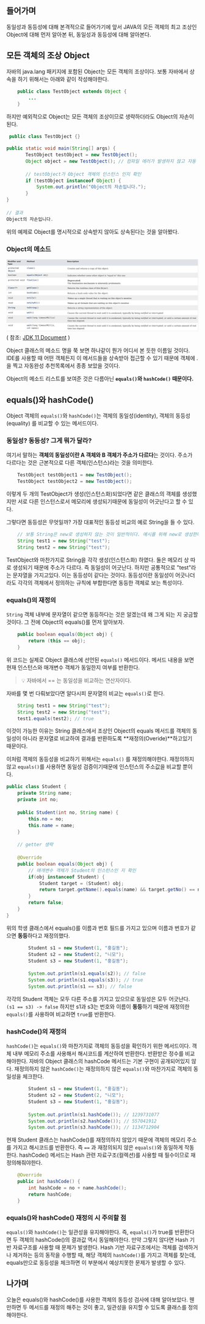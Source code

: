 
## 들어가며
동일성과 동등성에 대해 본격적으로 들어가기에 앞서 JAVA의 모든 객체의 최고 조상인 Object에 대해 먼저 알아본 뒤, 동일성과 동등성에 대해 알아본다.
## 모든 객체의 조상 Object
자바의 java.lang 패키지에 포함된 Object는 모든 객체의 조상이다.
보통 자바에서 상속을 하기 위해서는 아래와 같이 작성해야한다.
```java
	public class TestObject extends Object {
    	...
    }
```
하지만 예외적으로 Object는 모든 객체의 조상이므로 생략하더라도 Object의 자손이 된다.
```java
 public class TestObject {}
```
```java
public static void main(String[] args) {
       TestObject testObject = new TestObject();
       Object object = new TestObject(); // 컴파일 에러가 발생하지 않고 자동 형변환됨
       
       // testObject가 Object 객체의 인스턴스 인지 확인
       if (testObject instanceof Object) { 
           System.out.println("Object의 자손입니다.");
       }
}

// 결과
Object의 자손입니다.
```

위의 예제로 Object를 명시적으로 상속받지 않아도 상속된다는 것을 알아봤다.

### Object의 메소드
![](./images/image1.png)
( 참조: [JDK 11 Document](https://docs.oracle.com/en/java/javase/11/docs/api/java.base/java/lang/Object.html) )

Object 클래스의 메소드 명을 쭉 보면 하나같이 뭔가 어디서 본 듯한 이름일 것이다. IDE를 사용할 때 어떤 객체든지 이 메서드들을 상속받아 접근할 수 있기 때문에 객체에 .을 찍고 자동완성 추천목록에서 종종 보았을 것이다.

Object의 메소드 리스트를 보여준 것은 다름아닌 **`equals()`와 `hashCode()` 때문이다.** 

## equals()와 hashCode()
Object 객체의 `equals()`와 `hashCode()`는 객체의 동일성(identity), 객체의 동등성(equality) 를 비교할 수 있는 메서드이다.

### 동일성? 동등성? 그게 뭐가 달라?
여기서 말하는 **객체의 동일성이란 A 객체와 B 객체가 주소가 다르다**는 것이다. 주소가 다르다는 것은 근본적으로 다른 객체(인스턴스)라는 것을 의미한다.
```java
	TestObject testObject1 = new TestObject();
    TestObject testObject2 = new TestObject();
```
이렇게 두 개의 TestObject가 생성(인스턴스화)되었다면 같은 클래스의 객체를 생성했지만 서로 다른 인스턴스로서 메모리에 생성되기때문에 동일성이 어긋난다고 할 수 있다.

그렇다면 동등성은 무엇일까?
가장 대표적인 동등성 비교의 예로 String을 들 수 있다.
```java
	// 보통 String은 new로 생성하지 않는 것이 일반적이다. 예시를 위해 new로 생성한다.
	String test1 = new String("test");
    String test2 = new String("test");
```
TestObject와 마찬가지로 String을 각각 생성(인스턴스화) 하였다. 둘은 메모리 상 따로 생성되기 때문에 주소가 다르다. 즉 동일성이 어긋난다. 하지만 공통적으로 "test"라는 문자열을 가지고있다. 이는 동등성이 같다는 것이다. 
동등성이란 동일성이 어긋나더라도 각각의 객체에서 정의하는 규칙에 부합한다면 동등한 객체로 보는 특성이다.

### equals()의 재정의
`String` 객체 내부에 문자열이 같으면 동등하다는 것은 알겠는데 왜 그게 되는 지 궁금할 것이다. 그 전에 Object의 equals()를 먼저 알아보자.
```java
	public boolean equals(Object obj) {
        return (this == obj);
    }
```
위 코드는 실제로 Object 클래스에 선언된 `equals()` 메서드이다.
메서드 내용을 보면 현재 인스턴스와 매개변수 객체가 동일한지 여부를 반환한다.
> 💡 자바에서 == 는 동일성을 비교하는 연산자이다.

자바를 몇 번 다뤄보았다면 알다시피 문자열의 비교는 `equals()`로 한다. 
```java
	String test1 = new String("test");
    String test2 = new String("test");
    test1.equals(test2); // true
```
이것이 가능한 이유는 String 클래스에서 조상인 Object의 equals 메서드를 객체의 동일성이 아니라 문자열로 비교하여 결과를 반환하도록 **재정의(Overide)**하고있기 때문이다.

이처럼 객체의 동등성을 비교하기 위해서는 `equals()` 를 재정의해야한다. 재정의하지 않고 `equals()`를 사용하면 동일성 검증이기때문에 인스턴스의 주소값을 비교할 뿐이다.
```java
public class Student {
	private String name;
    private int no;
    
    public Student(int no, String name) {
        this.no = no;
		this.name = name;
    }
    
    // getter 생략
		
    @Override
    public boolean equals(Object obj) {
	    // 매개변수 객체가 Student의 인스턴스인 지 확인
    	if(obj instanceof Student) {
        	Student target = (Student) obj;
       	    return target.getName().equals(name) && target.getNo() == no;	
        }
        return false;
    }
}
```

위의 학생 클래스에서 equals()를 이름과 번호 필드를 가지고 있으며 이름과 번호가 같으면 **동등**하다고 재정의했다.

```java
		Student s1 = new Student(1, "홍길동");
        Student s2 = new Student(2, "니모");
        Student s3 = new Student(1, "홍길동");

        System.out.println(s1.equals(s2)); // false
        System.out.println(s1.equals(s3)); // true
        System.out.println(s1 == s3); // false
```
각각의 Student 객체는 모두 다른 주소를 가지고 있으므로 동일성은 모두 어긋난다.
`(s1 == s3) -> false`
하지만 s1과 s3는 번호와 이름이 **동등**하기 때문에 재정의한 `equals()`를 사용하여 비교하면 `true`를 반환한다.

### hashCode()의 재정의
`hashCode()`는 `equals()`와 마찬가지로 객체의 동등성을 확인하기 위한 메서드이다. 객체 내부 메모리 주소를 사용해서 해시코드를 계산하여 반환한다. 반환받은 정수를 비교해야한다. 자바의 Object 클래스의 hashCode 메서드는 기본 구현이 공개되어있지 않다. 재정의하지 않은 `hashCode()`는 재정의하지 않은 `equals()`와 마찬가지로 객체의 동일성을 체크한다.

```java
        Student s1 = new Student(1, "홍길동");
        Student s2 = new Student(2, "니모");
        Student s3 = new Student(1, "홍길동");

        System.out.println(s1.hashCode()); // 1239731077
        System.out.println(s2.hashCode()); // 557041912
        System.out.println(s3.hashCode()); // 1134712904
```
현재 Student 클래스는 hashCode()를 재정의하지 않았기 때문에 객체의 메모리 주소를 가지고 해시코드를 반환한다. 즉 `==` 과 재정의되지 않은 `equals()`와 동일하게 작동한다. 
hashCode() 메서드는 Hash 관련 자료구조(컬렉션)를 사용할 때 필수이므로 재정의해줘야한다.
```java
	@Override
    public int hashCode() {
        int hashCode = no + name.hashCode();
        return hashCode;
    }
```

### equals()와 hashCode() 재정의 시 주의할 점
`equals()`와 `hashCode()`는 일관성을 유지해야한다. 즉, `equals()`가 true를 반환한다면 두 객체의 hashCode()의 결과값 역시 동일해야한다. 만약 그렇지 않다면 Hash 기반 자료구조를 사용할 때 문제가 발생한다. Hash 기반 자료구조에서는 객체를 검색하거나 제거하는 등의 동작을 수행할 때, 해당 객체의 `hashCode()`를 가지고 객체를 찾는데, equals만으로 동등성을 체크하면 이 부분에서 예상치못한 문제가 발생할 수 있다.

## 나가며
오늘은 equals()와 hashCode()를 사용한 객체의 동등성 검사에 대해 알아보았다. 웬만하면 두 메서드를 재정의 해주는 것이 좋고, 일관성을 유지할 수 있도록 클래스를 정의해야한다.